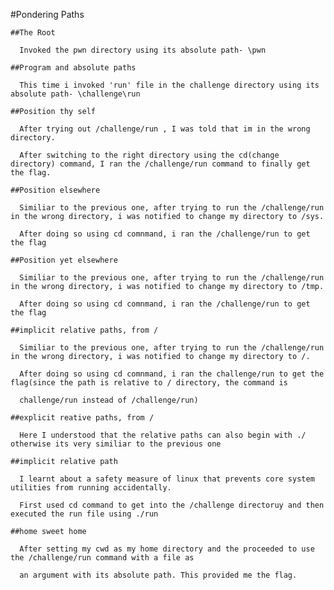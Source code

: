 #Pondering Paths

    ##The Root
    
      Invoked the pwn directory using its absolute path- \pwn
    
    ##Program and absolute paths
    
      This time i invoked 'run' file in the challenge directory using its absolute path- \challenge\run
    
    ##Position thy self
    
      After trying out /challenge/run , I was told that im in the wrong directory.
    
      After switching to the right directory using the cd(change directory) command, I ran the /challenge/run command to finally get the flag.
    
    ##Position elsewhere
    
      Similiar to the previous one, after trying to run the /challenge/run in the wrong directory, i was notified to change my directory to /sys.
    
      After doing so using cd comnmand, i ran the /challenge/run to get the flag
    
    ##Position yet elsewhere
    
      Similiar to the previous one, after trying to run the /challenge/run in the wrong directory, i was notified to change my directory to /tmp.
    
      After doing so using cd comnmand, i ran the /challenge/run to get the flag
    
    ##implicit relative paths, from /
    
      Similiar to the previous one, after trying to run the /challenge/run in the wrong directory, i was notified to change my directory to /.
    
      After doing so using cd comnmand, i ran the challenge/run to get the flag(since the path is relative to / directory, the command is 
    
      challenge/run instead of /challenge/run)
    
    ##explicit reative paths, from /
    
      Here I understood that the relative paths can also begin with ./ otherwise its very similiar to the previous one
    
    ##implicit relative path
    
      I learnt about a safety measure of linux that prevents core system utilities from running accidentally.
    
      First used cd command to get into the /challenge directoruy and then executed the run file using ./run
    
    ##home sweet home
    
      After setting my cwd as my home directory and the proceeded to use the /challenge/run command with a file as
    
      an argument with its absolute path. This provided me the flag.
